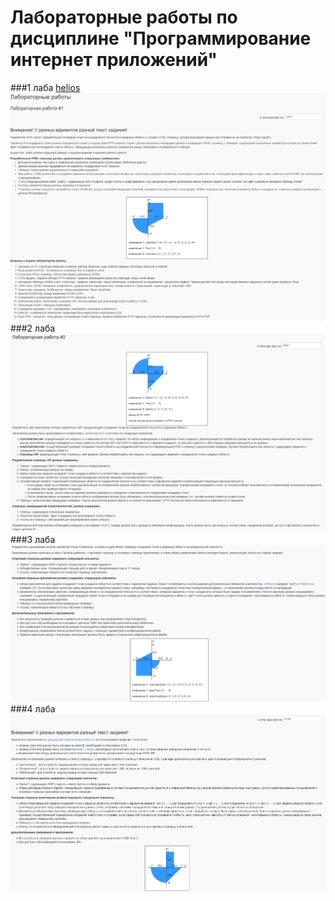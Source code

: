 # Лабораторные работы по дисциплине "Программирование интернет приложений"
###1 лаба
[helios](https://se.ifmo.ru/~s283990/pip/lab1/)
![](variants%20pics/screenshot%201.png)
###2 лаба
![](variants%20pics/screenshot%202.png)
###3 лаба
![](variants%20pics/screenshot%203.png)
###4 лаба
![](variants%20pics/screenshot%204.png)
